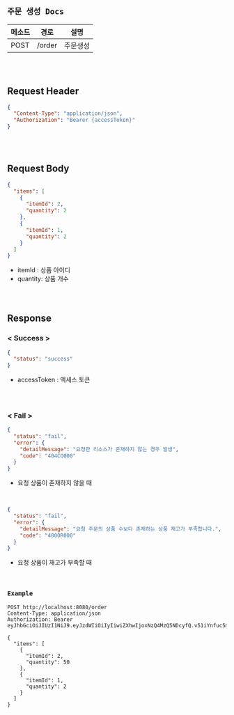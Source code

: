 ## `주문 생성 Docs`

| 메소드  | 경로     | 설명   |
|------|--------|------|
| POST | /order | 주문생성 |

### ㅤ
## Request Header

```json
{
  "Content-Type": "application/json",
  "Authorization": "Bearer {accessToken}"
}
```

### ㅤ
## Request Body

```json
{
  "items": [
    {
      "itemId": 2,
      "quantity": 2
    },
    {
      "itemId": 1,
      "quantity": 2
    }
  ]
}
```
* itemId : 상품 아이디
* quantity: 상품 개수

#### ㅤ
## Response

### < Success >
```json
{
  "status": "success"
}
```

* accessToken : 엑세스 토큰

#### ㅤ
### < Fail >

```json
{
  "status": "fail",
  "error": {
    "detailMessage": "요청한 리소스가 존재하지 않는 경우 발생",
    "code": "404CO000"
  }
}
```

- 요청 상품이 존재하지 않을 때

<br>

```json
{
  "status": "fail",
  "error": {
    "detailMessage": "요청 주문의 상품 수보다 존재하는 상품 재고가 부족합니다.",
    "code": "400OR000"
  }
}
```

- 요청 상품이 재고가 부족할 때

<br>

### `Example`

```http request
POST http://localhost:8080/order
Content-Type: application/json
Authorization: Bearer eyJhbGciOiJIUzI1NiJ9.eyJzdWIiOiIyIiwiZXhwIjoxNzQ4MzQ5NDcyfQ.v51iYnfuc5m43X6F9R_kbgbMWgii7EmtnXfPXsASU1c

{
  "items": [
    {
      "itemId": 2,
      "quantity": 50
    },
    {
      "itemId": 1,
      "quantity": 2
    }
  ]
}

```